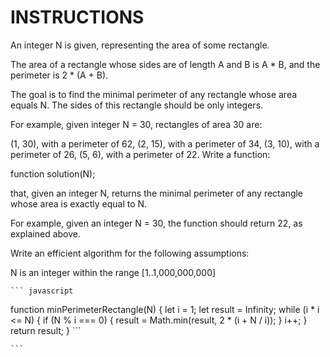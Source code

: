 # INSTRUCTIONS

An integer N is given, representing the area of some rectangle.

The area of a rectangle whose sides are of length A and B is A * B, and the perimeter is 2 * (A + B).

The goal is to find the minimal perimeter of any rectangle whose area equals N. The sides of this rectangle should be only integers.

For example, given integer N = 30, rectangles of area 30 are:

(1, 30), with a perimeter of 62,
(2, 15), with a perimeter of 34,
(3, 10), with a perimeter of 26,
(5, 6), with a perimeter of 22.
Write a function:

function solution(N);

that, given an integer N, returns the minimal perimeter of any rectangle whose area is exactly equal to N.

For example, given an integer N = 30, the function should return 22, as explained above.

Write an efficient algorithm for the following assumptions:

N is an integer within the range [1..1,000,000,000]

    ``` javascript
  function minPerimeterRectangle(N) {
    let i = 1;
    let result = Infinity;
    while (i * i <= N) {
        if (N % i === 0) {
            result = Math.min(result, 2 * (i + N / i));
        }
        i++;
    }
    return result;
}
    ```
    
    ```